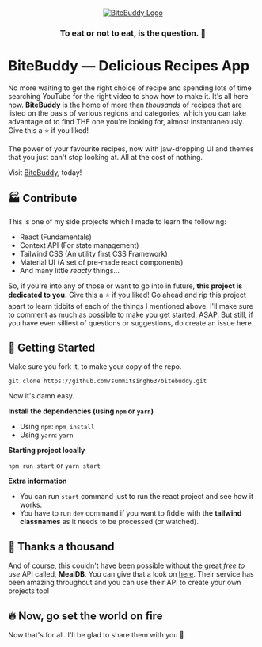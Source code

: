 <br />

<p align="center">
  <a href="https://bitebuddy.example.com/">
    <img src="" alt="BiteBuddy Logo">
  </a>

  <h3 align="center">To eat or not to eat, is the question. 🍕</h3>

# BiteBuddy — Delicious Recipes App

No more waiting to get the right choice of recipe and spending lots of time searching YouTube for the right video to show how to make it.
It's all here now.
**BiteBuddy** is the home of more than _thousands_ of recipes that are listed on the basis of various regions and categories, which
you can take advantage of to find THE one you're looking for, almost instantaneously. Give this a ⭐ if you liked!

The power of your favourite recipes, now with jaw-dropping UI and themes that you just can't stop looking at. All at the cost of nothing.

Visit [BiteBuddy](https://bitebuddy.example.com/), today!

## 🏭 Contribute

This is one of my side projects which I made to learn the following:

- React (Fundamentals)
- Context API (For state management)
- Tailwind CSS (An utility first CSS Framework)
- Material UI (A set of pre-made react components)
- And many little _reacty_ things...

So, if you're into any of those or want to go into in future, **this project is dedicated to you.** Give this a ⭐ if you liked!
Go ahead and rip this project apart to learn tidbits of each of the things I mentioned above. I'll make sure to comment as much as possible
to make you get started, ASAP. But still, if you have even silliest of questions or suggestions, do create an issue here.

## 🎉 Getting Started

Make sure you fork it, to make your copy of the repo.

`git clone https://github.com/summitsingh63/bitebuddy.git`

Now it's damn easy.

**Install the dependencies (using `npm` or `yarn`)**

- Using `npm`: `npm install`
- Using `yarn`: `yarn`

**Starting project locally**

`npm run start` or `yarn start`

**Extra information**

- You can run `start` command just to run the react project and see how it works.
- You have to run `dev` command if you want to fiddle with the **tailwind classnames** as it needs to be processed (or watched).

## 🌈 Thanks a thousand

And of course, this couldn't have been possible without the great _free to use_ API called, **MealDB**. You can give that a look on [here](https://www.themealdb.com/api.php).
Their service has been amazing throughout and you can use their API to create your own projects too!

## 🔥 Now, go set the world on fire

Now that's for all. I'll be glad to share them with you 💙
